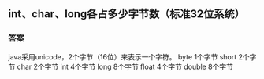 
## int、char、long各占多少字节数（标准32位系统）

### 答案


java采用unicode，2个字节（16位）来表示一个字符。
    byte 1个字节
	short 2个字节
	char 2个字节
	int 4个字节
	long 8个字节
	float 4个字节
	double 8个字节